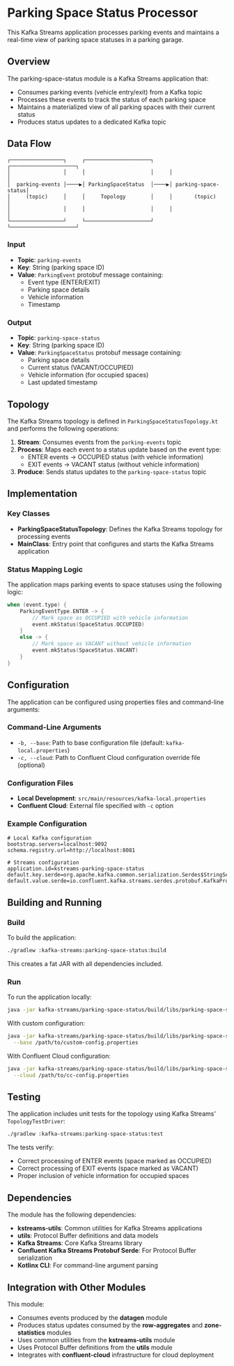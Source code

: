 # Parking Space Status Processor

This Kafka Streams application processes parking events and maintains a real-time view of parking space statuses in a parking garage.

## Overview

The parking-space-status module is a Kafka Streams application that:

- Consumes parking events (vehicle entry/exit) from a Kafka topic
- Processes these events to track the status of each parking space
- Maintains a materialized view of all parking spaces with their current status
- Produces status updates to a dedicated Kafka topic

## Data Flow

```
┌─────────────────┐     ┌─────────────────────┐     ┌─────────────────────┐
│                 │     │                     │     │                     │
│  parking-events │────▶│ ParkingSpaceStatus  │────▶│ parking-space-status│
│     (topic)     │     │     Topology        │     │       (topic)       │
│                 │     │                     │     │                     │
└─────────────────┘     └─────────────────────┘     └─────────────────────┘
```

### Input

- **Topic**: `parking-events`
- **Key**: String (parking space ID)
- **Value**: `ParkingEvent` protobuf message containing:
  - Event type (ENTER/EXIT)
  - Parking space details
  - Vehicle information
  - Timestamp

### Output

- **Topic**: `parking-space-status`
- **Key**: String (parking space ID)
- **Value**: `ParkingSpaceStatus` protobuf message containing:
  - Parking space details
  - Current status (VACANT/OCCUPIED)
  - Vehicle information (for occupied spaces)
  - Last updated timestamp

## Topology

The Kafka Streams topology is defined in `ParkingSpaceStatusTopology.kt` and performs the following operations:

1. **Stream**: Consumes events from the `parking-events` topic
2. **Process**: Maps each event to a status update based on the event type:
   - ENTER events → OCCUPIED status (with vehicle information)
   - EXIT events → VACANT status (without vehicle information)
3. **Produce**: Sends status updates to the `parking-space-status` topic

## Implementation

### Key Classes

- **ParkingSpaceStatusTopology**: Defines the Kafka Streams topology for processing events
- **MainClass**: Entry point that configures and starts the Kafka Streams application

### Status Mapping Logic

The application maps parking events to space statuses using the following logic:

```kotlin
when (event.type) {
    ParkingEventType.ENTER -> {
        // Mark space as OCCUPIED with vehicle information
        event.mkStatus(SpaceStatus.OCCUPIED)
    }
    else -> {
        // Mark space as VACANT without vehicle information
        event.mkStatus(SpaceStatus.VACANT)
    }
}
```

## Configuration

The application can be configured using properties files and command-line arguments:

### Command-Line Arguments

- `-b, --base`: Path to base configuration file (default: `kafka-local.properties`)
- `-c, --cloud`: Path to Confluent Cloud configuration override file (optional)

### Configuration Files

- **Local Development**: `src/main/resources/kafka-local.properties`
- **Confluent Cloud**: External file specified with `-c` option

### Example Configuration

```properties
# Local Kafka configuration
bootstrap.servers=localhost:9092
schema.registry.url=http://localhost:8081

# Streams configuration
application.id=kstreams-parking-space-status
default.key.serde=org.apache.kafka.common.serialization.Serdes$StringSerde
default.value.serde=io.confluent.kafka.streams.serdes.protobuf.KafkaProtobufSerde
```

## Building and Running

### Build

To build the application:

```bash
./gradlew :kafka-streams:parking-space-status:build
```

This creates a fat JAR with all dependencies included.

### Run

To run the application locally:

```bash
java -jar kafka-streams/parking-space-status/build/libs/parking-space-status.jar
```

With custom configuration:

```bash
java -jar kafka-streams/parking-space-status/build/libs/parking-space-status.jar \
  --base /path/to/custom-config.properties
```

With Confluent Cloud configuration:

```bash
java -jar kafka-streams/parking-space-status/build/libs/parking-space-status.jar \
  --cloud /path/to/cc-config.properties
```

## Testing

The application includes unit tests for the topology using Kafka Streams' `TopologyTestDriver`:

```bash
./gradlew :kafka-streams:parking-space-status:test
```

The tests verify:
- Correct processing of ENTER events (space marked as OCCUPIED)
- Correct processing of EXIT events (space marked as VACANT)
- Proper inclusion of vehicle information for occupied spaces

## Dependencies

The module has the following dependencies:

- **kstreams-utils**: Common utilities for Kafka Streams applications
- **utils**: Protocol Buffer definitions and data models
- **Kafka Streams**: Core Kafka Streams library
- **Confluent Kafka Streams Protobuf Serde**: For Protocol Buffer serialization
- **Kotlinx CLI**: For command-line argument parsing

## Integration with Other Modules

This module:
- Consumes events produced by the **datagen** module
- Produces status updates consumed by the **row-aggregates** and **zone-statistics** modules
- Uses common utilities from the **kstreams-utils** module
- Uses Protocol Buffer definitions from the **utils** module
- Integrates with **confluent-cloud** infrastructure for cloud deployment